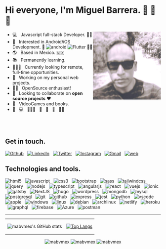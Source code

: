 
<!--
**mabvmex/mabvmex** is a ✨ _special_ ✨ repository because its `README.md` (this file) appears on your GitHub profile.

Here are some ideas to get you started:

- 🔭 I’m currently working on ...
- 🌱 I’m currently learning ...
- 👯 I’m looking to collaborate on ...
- 🤔 I’m looking for help with ...
- 💬 Ask me about ...
- 📫 How to reach me: ...
- 😄 Pronouns: ...
- ⚡ Fun fact: ...
-->

<!-- EXTRA
Images:
  <img width="50%" align="right" alt="developer" src = "https://www.simplilearn.com/ice9/free_resources_article_thumb/full_front_back.jpg"/>
  <img width="50%" align="right" alt="developer" src = "./images/tux.jpeg"/>

Sources:
  - DevIcons: https://github.com/devicons/devicon/tree/master/icons / https://devicon.dev/
  - Vector Logos: https://www.vectorlogo.zone/logos
  - Badges Generator: https://shields.io/
  - Sample Icons: https://simpleicons.org/
  - GitHub Readme Stats: https://github.com/anuraghazra/github-readme-stats
  - Animated text: https://readme-typing-svg.herokuapp.com/demo/
  - logo=microstrategy -

Stats:
  ![mabvmex's GitHub stats](https://github-readme-stats.vercel.app/api?username=mabvmex&show_icons=true&theme=midnight-purple)

  [![Top Langs](https://github-readme-stats.vercel.app/api/top-langs/?username=mabvmex&layout=compact&theme=midnight-purple)(https://github.com/mabvmex/github-readme-stats)

  [![Top Langs](https://github-readme-stats.vercel.app/api/top-langs/?username=mabvmex&langs_count=8&theme=midnight-purple)](https://github.com/mabvmex/github-readme-stats)

 [![Readme Card](https://github-readme-stats.vercel.app/api/pin/?username=mabvmex&repo=mabvmex&theme=midnight-purple)](https://github.com/mabvmex/mabvmex)

  [![Readme Card](https://github-readme-stats.vercel.app/api/pin/?username=anuraghazra&repo=github-readme-stats&theme=midnight-purple)](https://github.com/anuraghazra/anuraghazra-readme-stats)
 
 -->


# Hi everyone, I'm Miguel Barrera. 👋 🤙 🖖 
<img width="220px" align="right" border-radius="50px" alt="developer" src="./images/selfie-1.jpeg"/>

- 💻 &nbsp; Javascript full-stack Developer. 😵‍💫
- 📱 &nbsp; Interested in Android/iOS Development.  <img width="18px" src="https://developer.android.com/images/logos/android.svg" alt="android"/> <img width="12px" src="https://raw.githubusercontent.com/mabvmex/devicon/master/icons/flutter/flutter-original.svg" alt="Flutter"/>  😵‍💫 
- 🌎 &nbsp; Based in Mexico. 🇲🇽
- 📚 &nbsp; Permanently learning. 
- 🧑🏽‍💻 &nbsp; Currently looking for remote, full-time opportunities. 
- 🚀 &nbsp; Working on my personal web projects.
- 🤘🏽 &nbsp; OpenSource enthusiast!
- 🎯 &nbsp; Looking to collaborate on **open source projects** ♥️
- 👾 &nbsp; VideoGames and books.
- 🚀 &nbsp; 💻 &nbsp; 🧑🏽‍💻 &nbsp; 🌮 &nbsp; 🍕 &nbsp; 😬 &nbsp; 😵‍💫 &nbsp;

<br>
<br>

## Get in touch.

[![Github](https://img.shields.io/badge/-GitHub-black?style=for-the-badge&logo=github&logoColor=white)](https://github.com/mabvmex) &nbsp; [![LinkedIn](https://img.shields.io/badge/-LinkedIn-blue?style=for-the-badge&logo=linkedin&logoColor=white)](https://linkedin.com/in/mabvmex) &nbsp;  [![Twitter](https://img.shields.io/badge/-Twitter-blue?style=for-the-badge&logo=twitter&logoColor=white)](https://twitter.com/mabvmex) &nbsp; [![Instagram](https://img.shields.io/badge/-Instagram-c4405f?style=for-the-badge&logo=instagram&logoColor=white)](https://instagram.com/mabvmex) &nbsp; [![Gmail](https://img.shields.io/badge/-Gmail-c14436?style=for-the-badge&logo=gmail&logoColor=white)](mailto:mabvmex@gmail.com) &nbsp; [![web](https://img.shields.io/badge/-Web-7f29ce?style=for-the-badge&logo=microsoft-edge&logoColor=white)](https://hola-mabv.vercel.app/)

## Technologies and tools.

<!--
 ### ICONS
-->
<p> 
<img width="45px" src="https://raw.githubusercontent.com/mabvmex/devicon/master/icons/html5/html5-original.svg" alt="html5"/> &nbsp;
<img width="45px" src="https://raw.githubusercontent.com/mabvmex/devicon/master/icons/javascript/javascript-original.svg" alt="javascript"/> &nbsp;
<img width="45px" src="https://raw.githubusercontent.com/mabvmex/devicon/master/icons/css3/css3-original.svg" alt="css3"/> &nbsp;
<img width="45px" src="https://raw.githubusercontent.com/mabvmex/devicon/master/icons/bootstrap/bootstrap-original.svg" alt="bootstrap"/> &nbsp;
<img width="45px" src="https://raw.githubusercontent.com/mabvmex/devicon/master/icons/sass/sass-original.svg" alt="sass"/> &nbsp;
<img width="45px" src="https://raw.githubusercontent.com/mabvmex/devicon/master/icons/tailwindcss/tailwindcss-plain.svg" alt="tailwindcss"/> &nbsp;
<img width="45px" src="https://raw.githubusercontent.com/mabvmex/devicon/master/icons/jquery/jquery-original-wordmark.svg" alt="jquery"/> &nbsp;
<img width="45px" src="https://raw.githubusercontent.com/mabvmex/devicon/master/icons/nodejs/nodejs-original.svg" alt="nodejs"/> &nbsp;
<img width="45px" src="https://raw.githubusercontent.com/mabvmex/devicon/master/icons/typescript/typescript-original.svg" alt="typescript"/> &nbsp;
<img width="45px" src="https://raw.githubusercontent.com/mabvmex/devicon/master/icons/angularjs/angularjs-original.svg" alt="angularjs"/> &nbsp;
<img width="45px" src="https://raw.githubusercontent.com/mabvmex/devicon/master/icons/react/react-original.svg" alt="react"/> &nbsp;
<img width="45px" src="https://raw.githubusercontent.com/mabvmex/devicon/master/icons/vuejs/vuejs-original.svg" alt="vuejs"/> &nbsp;
<img width="45px" src="https://raw.githubusercontent.com/mabvmex/devicon/master/icons/ionic/ionic-original.svg" alt="ionic"/> &nbsp;
<img width="45px" src="https://raw.githubusercontent.com/mabvmex/devicon/master/icons/gatsby/gatsby-original.svg" alt="gatsby"/> &nbsp;
<img width="45px" src="https://raw.githubusercontent.com/mabvmex/devicon/master/icons/nextjs/nextjs-original.svg" alt="NextJS"/> &nbsp;
<img width="45px" src="https://raw.githubusercontent.com/mabvmex/devicon/master/icons/hugo/hugo-original.svg" alt="hugo"/> &nbsp;
<img width="45px" src="https://raw.githubusercontent.com/mabvmex/devicon/master/icons/wordpress/wordpress-original.svg" alt="wordpress"/> &nbsp;
<img width="45px" src="https://raw.githubusercontent.com/mabvmex/devicon/master/icons/mongodb/mongodb-original.svg" alt="mongodb"/> &nbsp;
<img width="45px" src="https://raw.githubusercontent.com/mabvmex/devicon/master/icons/mysql/mysql-original-wordmark.svg" alt="mysql"/> &nbsp;
<img width="45px" src="https://raw.githubusercontent.com/mabvmex/devicon/master/icons/postgresql/postgresql-original.svg" alt="postgresql"/> &nbsp;
<img width="45px" src="https://raw.githubusercontent.com/mabvmex/devicon/master/icons/git/git-original.svg" alt="git"/> &nbsp;
<img width="45px" src="https://raw.githubusercontent.com/mabvmex/devicon/master/icons/github/github-original.svg" alt="github"/> &nbsp;
<img width="45px" src="https://raw.githubusercontent.com/mabvmex/devicon/master/icons/express/express-original.svg" alt="express"/> &nbsp;
<img width="45px" src="https://raw.githubusercontent.com/mabvmex/devicon/master/icons/jest/jest-plain.svg" alt="jest"/> &nbsp;
<img width="45px" src="https://raw.githubusercontent.com/mabvmex/devicon/master/icons/python/python-original.svg" alt="python"/> &nbsp;
<img width="45px" src="https://raw.githubusercontent.com/mabvmex/devicon/master/icons/vscode/vscode-original.svg" alt="vscode"/> &nbsp;
<img width="45px" src="https://raw.githubusercontent.com/mabvmex/devicon/master/icons/apple/apple-original.svg" alt="apple"/> &nbsp;
<img width="45px" src="https://raw.githubusercontent.com/mabvmex/devicon/master/icons/windows8/windows8-original.svg" alt="windows"/> &nbsp;
<img width="45px" src="https://raw.githubusercontent.com/mabvmex/devicon/master/icons/linux/linux-original.svg" alt="linux"/> &nbsp;
<img width="45px" src="https://raw.githubusercontent.com/mabvmex/devicon/master/icons/debian/debian-original.svg" alt="debian"/> &nbsp;
<img width="45px" src="https://www.vectorlogo.zone/logos/archlinux/archlinux-icon.svg" alt="archlinux"/> &nbsp;
<img width="45px" src="https://www.vectorlogo.zone/logos/netlify/netlify-icon.svg" alt="netlify"/> &nbsp;
<img width="45px" src="https://raw.githubusercontent.com/mabvmex/devicon/master/icons/heroku/heroku-plain.svg" alt="heroku"/> &nbsp;
<img width="45px" src="https://raw.githubusercontent.com/mabvmex/devicon/master/icons/graphql/graphql-plain.svg" alt="graphql"/> &nbsp;
<img width="45px" src="https://raw.githubusercontent.com/mabvmex/devicon/master/icons/firebase/firebase-plain.svg" alt="firebase"/> &nbsp;
<img width="45px" src="https://raw.githubusercontent.com/mabvmex/devicon/master/icons/azure/azure-original.svg" alt="Azure"/> &nbsp;
<img width="45px" src="https://www.vectorlogo.zone/logos/getpostman/getpostman-icon.svg" alt="postman"/> &nbsp;
</p>

<!--
![HTML5](https://img.shields.io/badge/HTML5-%23E34F26?style=for-the-badge&logo=html5&logoColor=white)  &nbsp;
![JavaScript](https://img.shields.io/badge/JavaScript-F7DF1E?style=for-the-badge&logo=javascript&logoColor=black)  &nbsp;
![CSS3](https://img.shields.io/badge/CSS3-f3f2ee?style=for-the-badge&logo=css3&logoColor=blue)  &nbsp;
![Bootstrap](https://img.shields.io/badge/Bootstrap-8112f9?style=for-the-badge&logo=bootstrap&logoColor=white)  &nbsp;
![Sass](https://img.shields.io/badge/sass-cc6699?style=for-the-badge&logo=sass&logoColor=white)  &nbsp;
![Tailwind](https://img.shields.io/badge/Tailwind-000?style=for-the-badge&logo=tailwindcss&logoColor=06B6D4)  &nbsp;
![JQuery](https://img.shields.io/badge/JQuery-f3f2ee?style=for-the-badge&logo=JQuery&logoColor=0769AD)  &nbsp;
![NodeJS](https://img.shields.io/badge/Node.js-339933?style=for-the-badge&logo=node.js&logoColor=white)  &nbsp;
![TypeScript](https://img.shields.io/badge/TypeScript-007ACC?style=for-the-badge&logo=typescript&logoColor=white)  &nbsp;
![Angular](https://img.shields.io/badge/Angular-DD0031?style=for-the-badge&logo=angular&logoColor=white)  &nbsp;
![React](https://img.shields.io/badge/React-61DAFB?style=for-the-badge&logo=React&logoColor=black)  &nbsp;
![Vue](https://img.shields.io/badge/vue-black?style=for-the-badge&logo=vuedotjs&logoColor=4FC08D)  &nbsp;
![Ionic](https://img.shields.io/badge/Ionic-3880FF?style=for-the-badge&logo=Ionic&logoColor=white)  &nbsp;
![Gatsby](https://img.shields.io/badge/gatsby-663399?style=for-the-badge&logo=gatsby&logoColor=#663399)  &nbsp;
![NextJS](https://img.shields.io/badge/Nextjs-white?style=for-the-badge&logo=Nextdotjs&logoColor=black)  &nbsp;
![Hugo](https://img.shields.io/badge/Hugo-FF4088?style=for-the-badge&logo=Hugo&logoColor=white)  &nbsp;
![Wordpress](https://img.shields.io/badge/Wordpress-21759B?style=for-the-badge&logo=Wordpress&logoColor=white)  &nbsp;
![MongoDB](https://img.shields.io/badge/MongoDB-47A248?style=for-the-badge&logo=mongodb&logoColor=white)  &nbsp;
![MySQL](https://img.shields.io/badge/-MySQL-4479A1?style=for-the-badge&logo=mysql&logoColor=white)  &nbsp;
![PostgreSQL](https://img.shields.io/badge/-PostgreSQL-4169E1?style=for-the-badge&logo=PostgreSQL&logoColor=white)  &nbsp;
![Git](https://img.shields.io/badge/Git-E44C30?style=for-the-badge&logo=git&logoColor=white)  &nbsp;
![Github](https://img.shields.io/badge/Github-181717?style=for-the-badge&logo=github&logoColor=white)  &nbsp;
![Express](https://img.shields.io/badge/Express-f3f2ee?style=for-the-badge&logo=Express&logoColor=181717)  &nbsp;
![Jest](https://img.shields.io/badge/Jest-C21325?style=for-the-badge&logo=Jest&logoColor=white)  &nbsp;
![Python](https://img.shields.io/badge/Python-blue?style=for-the-badge&logo=python&logoColor=green)  &nbsp;
![Teams](https://img.shields.io/badge/Teams-6264A7?&style=for-the-badge&logo=microsoft-teams&logoColor=white)  &nbsp;
![VSCode](https://img.shields.io/badge/VSCode-4169E1?style=for-the-badge&logo=visualstudiocode&logoColor=white)  &nbsp;
![Apple](https://img.shields.io/badge/Apple-black?style=for-the-badge&logo=apple&logoColor=wgite)  &nbsp;
![Windows](https://img.shields.io/badge/Windows-white?style=for-the-badge&logo=windows&logoColor=0078D4)  &nbsp;
![Linux](https://img.shields.io/badge/Linux-FCC624?style=for-the-badge&logo=linux&logoColor=black)  &nbsp;
![Debian](https://img.shields.io/badge/Debian-A81D33?style=for-the-badge&logo=Debian&logoColor=white)  &nbsp;
![Archlinux](https://img.shields.io/badge/Archlinux-black?style=for-the-badge&logo=Archlinux&logoColor=1793D1)  &nbsp;
![Vercel](https://img.shields.io/badge/Vercel-white?style=for-the-badge&logo=Vercel&logoColor=black)  &nbsp;
![Netlify](https://img.shields.io/badge/Netlify-white?style=for-the-badge&logo=netlify&logoColor=00C7B7)  &nbsp;
![Heroku](https://img.shields.io/badge/Heroku-430098?style=for-the-badge&logo=heroku&logoColor=white)  &nbsp;
![GraphQL](https://img.shields.io/badge/GraphQL-E10098?style=for-the-badge&logo=GraphQL&logoColor=white)  &nbsp;
![Firebase](https://img.shields.io/badge/Firebase-white?style=for-the-badge&logo=Firebase&logoColor=FFCA28)  &nbsp;
![Azure](https://img.shields.io/badge/Azure-0078D4?style=for-the-badge&logo=microsoft-azure&logoColor=white)  &nbsp;
![Postman](https://img.shields.io/badge/Postman-FF6C37?style=for-the-badge&logo=Postman&logoColor=white)  &nbsp;
-->
<!--
MORE BADGES
![Spring](https://img.shields.io/badge/Spring-6DB33F?style=for-the-badge&logo=spring&logoColor=white)
![C](https://img.shields.io/badge/C-gray.svg?style=flat-square&logo=c)
![C++](https://img.shields.io/badge/C++-blue.svg?style=flat-square&logo=c%2B%2B)
![C#](https://img.shields.io/badge/C%23-239120?style=flat-square&logo=c-sharp&logoColor=white)
![PHP](https://img.shields.io/badge/PHP-777BB4?style=flat-square&logo=php&logoColor=white)
![Oracle](https://img.shields.io/badge/-Oracle-F80000?style=flat-square&logo=oracle&logoColor=black)
![MariaDB](https://img.shields.io/badge/MariaDB-003545?style=flat-square&logo=mariadb&logoColor=white)
![Microsoft SQL](https://img.shields.io/badge/Microsoft%20SQL-CC2927?style=flat-square&logo=microsoft%20sql%20server&logoColor=white)
![Gitlab](https://img.shields.io/badge/GitLab-330F63?style=flat-square&logo=gitlab&logoColor=white)
![JUnit5](https://img.shields.io/badge/JUnit-007ACC?style=flat-square&logo=JUnit5&logoColor=yellow)
![Jenkins](https://img.shields.io/badge/Jenkins-CC2927.svg?&style=flat-square&logo=jenkins&logoColor=white)
![Asana](https://img.shields.io/badge/Asana-CC2927.svg?&style=flat-square&logo=asana&logoColor=white)
![Teams](https://img.shields.io/badge/Teams-6264A7?&style=flat-square&logo=microsoft-teams&logoColor=white)
![Docker](https://img.shields.io/badge/Docker-gray.svg?&style=flat-square&logo=Docker&logoColor=blue)
![K8s](https://img.shields.io/badge/K8s-%23326CE5.svg?&style=flat-square&logo=kubernetes&logoColor=white)
![Swagger](https://img.shields.io/badge/Swagger-%2385EA2D.svg?&style=flat-square&logo=swagger&logoColor=blue)
![Slack](https://img.shields.io/badge/Slack-4A154B?style=flat-square&logo=slack&logoColor=white)
![Figma](https://img.shields.io/badge/Figma-007ACC.svg?&style=flat-square&logo=figma&logoColor=black)
![Eclipse](https://img.shields.io/badge/Eclipse-2C2255?&style=flat-square&logo=eclipse&logoColor=white)
![NetBeans](https://img.shields.io/badge/NetBeans-a8cd37?&style=flat-square&logo=apache%20netbeans%20IDE&logoColor=black)
![Atom](https://img.shields.io/badge/Atom-%2366595C.svg?&style=flat-square&logo=atom&logoColor=white)
![Trello](https://img.shields.io/badge/Trello-0052CC?style=flat-square&logo=trello&logoColor=white)
![SCRUM](https://img.shields.io/badge/-SCRUM-blue?style=flat-square&logo=scrumalliance&logoColor=white)
-->
<hr>

<table align="center">
 <tr>
  <td align="center">
  
  ![mabvmex's GitHub stats](https://github-readme-stats.vercel.app/api?username=mabvmex&show_icons=true&theme=midnight-purple)

  </td>
  <td>
  
   [![Top Langs](https://github-readme-stats.vercel.app/api/top-langs/?username=mabvmex&layout=compact&theme=midnight-purple)](https://github.com/mabvmex/github-readme-stats)
   
  </td>
 </tr>   
</table>

   
   
<div align="center">
  <p align="center" href="https://github.com/mabvmex">
    <img src="https://komarev.com/ghpvc/?username=mabvmex&label=Profile%20views&color=0e75b6&style=for-the-badge&logo=hurriyetemlak&color=brightgreen"
      alt="mabvmex" />
    <img src="https://img.shields.io/github/followers/mabvmex.svg?style=for-the-badge&logo=github&label=Follow&maxAge=2592000&color=hotpink"
      alt="mabvmex" />
    <img src="https://img.shields.io/twitter/follow/mabvmex?color=gold&label=Follow&logo=twitter&style=for-the-badge"
      alt="mabvmex" />
  </p>
</div>

 
